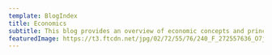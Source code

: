 ```yaml
---
template: BlogIndex
title: Economics
subtitle: This blog provides an overview of economic concepts and principles, and latest news, covering a variety of economic topics. A solid choice for readers who are looking for an introduction to economics, or who would prefer learning about a number of economic fields at a glance.
featuredImage: https://t3.ftcdn.net/jpg/02/72/55/76/240_F_272557636_O7jptDa8GQywgSiqA3SM91S0EizavZ7A.jpg
---
```

